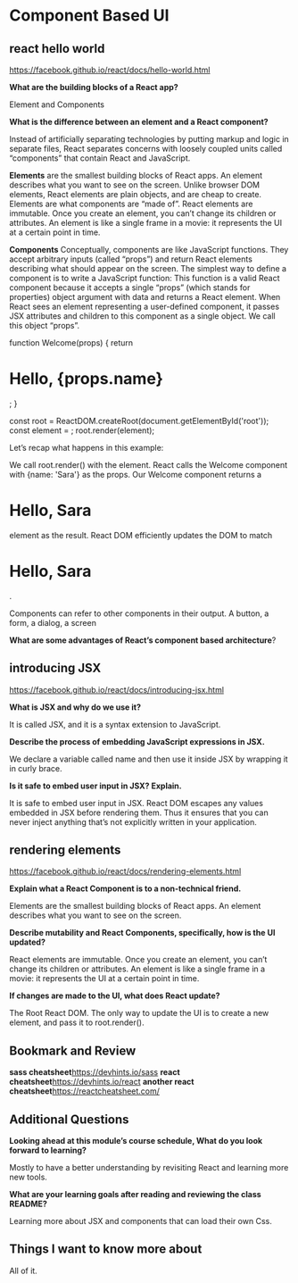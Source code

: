 # Component Based UI

## react hello world

<https://facebook.github.io/react/docs/hello-world.html>

**What are the building blocks of a React app?**

Element and Components

**What is the difference between an element and a React component?**

Instead of artificially separating technologies by putting markup and logic in separate files, React separates concerns with loosely coupled units called “components” that contain React and JavaScript.

**Elements** are the smallest building blocks of React apps.
An element describes what you want to see on the screen.
Unlike browser DOM elements, React elements are plain objects, and are cheap to create.
Elements are what components are “made of”.
React elements are immutable.
Once you create an element, you can’t change its children or attributes.
An element is like a single frame in a movie: it represents the UI at a certain point in time.

**Components** Conceptually, components are like JavaScript functions. They accept arbitrary inputs (called “props”) and return React elements describing what should appear on the screen.
The simplest way to define a component is to write a JavaScript function: This function is a valid React component because it accepts a single “props” (which stands for properties) object argument with data and returns a React element.
When React sees an element representing a user-defined component, it passes JSX attributes and children to this component as a single object. We call this object “props”.

function Welcome(props) {
  return <h1>Hello, {props.name}</h1>;
}

const root = ReactDOM.createRoot(document.getElementById('root'));
const element = <Welcome name="Sara" />;
root.render(element);

Let’s recap what happens in this example:

We call root.render() with the <Welcome name="Sara" /> element.
React calls the Welcome component with {name: 'Sara'} as the props.
Our Welcome component returns a <h1>Hello, Sara</h1> element as the result.
React DOM efficiently updates the DOM to match <h1>Hello, Sara</h1>.

Components can refer to other components in their output. A button, a form, a dialog, a screen

**What are some advantages of React’s component based architecture**?

## introducing JSX

<https://facebook.github.io/react/docs/introducing-jsx.html>

**What is JSX and why do we use it?**

It is called JSX, and it is a syntax extension to JavaScript.

**Describe the process of embedding JavaScript expressions in JSX.**

We declare a variable called name and then use it inside JSX by wrapping it in curly brace.

**Is it safe to embed user input in JSX? Explain.**

It is safe to embed user input in JSX. React DOM escapes any values embedded in JSX before rendering them. Thus it ensures that you can never inject anything that’s not explicitly written in your application.

## rendering elements

<https://facebook.github.io/react/docs/rendering-elements.html>

**Explain what a React Component is to a non-technical friend.**

Elements are the smallest building blocks of React apps. An element describes what you want to see on the screen.

**Describe mutability and React Components, specifically, how is the UI updated?**

React elements are immutable. Once you create an element, you can’t change its children or attributes. An element is like a single frame in a movie: it represents the UI at a certain point in time.

**If changes are made to the UI, what does React update?**

The Root React DOM. The only way to update the UI is to create a new element, and pass it to root.render().

## Bookmark and Review

**sass cheatsheet**<https://devhints.io/sass>
**react cheatsheet**<https://devhints.io/react>
**another react cheatsheet**<https://reactcheatsheet.com/>

## Additional Questions

**Looking ahead at this module’s course schedule, What do you look forward to learning?**

Mostly to have a better understanding by revisiting React and learning more new tools.

**What are your learning goals after reading and reviewing the class README?**

Learning more about JSX and components that can load their own Css.

## Things I want to know more about

All of it.
